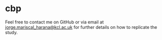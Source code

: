 # cbp

Feel free to contact me on GitHub or via email at jorge.mariscal_harana@kcl.ac.uk for further details on how to replicate the study.
